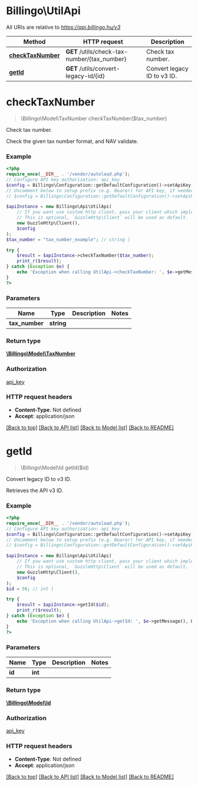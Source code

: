 # Billingo\UtilApi

All URIs are relative to *https://api.billingo.hu/v3*

Method | HTTP request | Description
------------- | ------------- | -------------
[**checkTaxNumber**](UtilApi.md#checktaxnumber) | **GET** /utils/check-tax-number/{tax_number} | Check tax number.
[**getId**](UtilApi.md#getid) | **GET** /utils/convert-legacy-id/{id} | Convert legacy ID to v3 ID.

# **checkTaxNumber**
> \Billingo\Model\TaxNumber checkTaxNumber($tax_number)

Check tax number.

Check the given tax number format, and NAV validate.

### Example
```php
<?php
require_once(__DIR__ . '/vendor/autoload.php');
// Configure API key authorization: api_key
$config = Billingo\Configuration::getDefaultConfiguration()->setApiKey('X-API-KEY', 'YOUR_API_KEY');
// Uncomment below to setup prefix (e.g. Bearer) for API key, if needed
// $config = Billingo\Configuration::getDefaultConfiguration()->setApiKeyPrefix('X-API-KEY', 'Bearer');

$apiInstance = new Billingo\Api\UtilApi(
    // If you want use custom http client, pass your client which implements `GuzzleHttp\ClientInterface`.
    // This is optional, `GuzzleHttp\Client` will be used as default.
    new GuzzleHttp\Client(),
    $config
);
$tax_number = "tax_number_example"; // string | 

try {
    $result = $apiInstance->checkTaxNumber($tax_number);
    print_r($result);
} catch (Exception $e) {
    echo 'Exception when calling UtilApi->checkTaxNumber: ', $e->getMessage(), PHP_EOL;
}
?>
```

### Parameters

Name | Type | Description  | Notes
------------- | ------------- | ------------- | -------------
 **tax_number** | **string**|  |

### Return type

[**\Billingo\Model\TaxNumber**](../Model/TaxNumber.md)

### Authorization

[api_key](../../README.md#api_key)

### HTTP request headers

 - **Content-Type**: Not defined
 - **Accept**: application/json

[[Back to top]](#) [[Back to API list]](../../README.md#documentation-for-api-endpoints) [[Back to Model list]](../../README.md#documentation-for-models) [[Back to README]](../../README.md)

# **getId**
> \Billingo\Model\Id getId($id)

Convert legacy ID to v3 ID.

Retrieves the API v3 ID.

### Example
```php
<?php
require_once(__DIR__ . '/vendor/autoload.php');
// Configure API key authorization: api_key
$config = Billingo\Configuration::getDefaultConfiguration()->setApiKey('X-API-KEY', 'YOUR_API_KEY');
// Uncomment below to setup prefix (e.g. Bearer) for API key, if needed
// $config = Billingo\Configuration::getDefaultConfiguration()->setApiKeyPrefix('X-API-KEY', 'Bearer');

$apiInstance = new Billingo\Api\UtilApi(
    // If you want use custom http client, pass your client which implements `GuzzleHttp\ClientInterface`.
    // This is optional, `GuzzleHttp\Client` will be used as default.
    new GuzzleHttp\Client(),
    $config
);
$id = 56; // int | 

try {
    $result = $apiInstance->getId($id);
    print_r($result);
} catch (Exception $e) {
    echo 'Exception when calling UtilApi->getId: ', $e->getMessage(), PHP_EOL;
}
?>
```

### Parameters

Name | Type | Description  | Notes
------------- | ------------- | ------------- | -------------
 **id** | **int**|  |

### Return type

[**\Billingo\Model\Id**](../Model/Id.md)

### Authorization

[api_key](../../README.md#api_key)

### HTTP request headers

 - **Content-Type**: Not defined
 - **Accept**: application/json

[[Back to top]](#) [[Back to API list]](../../README.md#documentation-for-api-endpoints) [[Back to Model list]](../../README.md#documentation-for-models) [[Back to README]](../../README.md)

